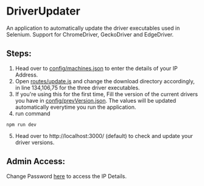 # DriverUpdater
An application to automatically update the driver executables used in Selenium. 
Support for ChromeDriver, GeckoDriver and EdgeDriver.
## Steps:
1. Head over to [config/machines.json](config/machines.json) to enter the details of your IP Address.
2. Open [routes/update.js](routes/update.js) and change the download directory accordingly, in line 134,106,75 for the three driver executables. 
3. If you're using this for the first time, Fill the version of the current drivers you have in [config/prevVersion.json](config/prevVersion.json). The values will be updated automatically everytime you run the application.
4. run command 
```
npm run dev
```
5. Head over to http://localhost:3000/ (default) to check and update your driver versions.

## Admin Access:

Change Password [here](https://github.com/JAnanthakrishnan/DriverUpdater/blob/c0755312f33a0c14245dc3e4a4d1a69b5c39a15a/client/src/components/AdminPage.js#L62)
to access the IP Details.

